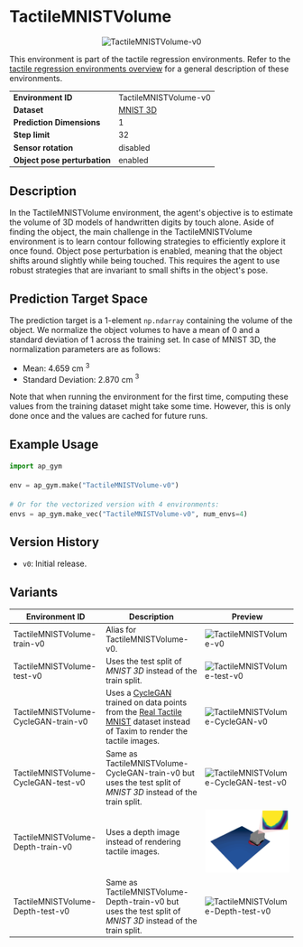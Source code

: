 # TactileMNISTVolume

<p align="center"><img src="img/env/TactileMNISTVolume-v0.gif" alt="TactileMNISTVolume-v0" width="200px"/></p>

This environment is part of the tactile regression environments.
Refer to the [tactile regression environments overview](TactileRegressionEnv.md) for a general description of these environments.

|                              |                                    |
|------------------------------|------------------------------------|
| **Environment ID**           | TactileMNISTVolume-v0              |
| **Dataset**                  | [MNIST 3D](datasets.md#mnist-3d) |
| **Prediction Dimensions**    | 1                                  |
| **Step limit**               | 32                                 |
| **Sensor rotation**          | disabled                           |
| **Object pose perturbation** | enabled                            |

## Description

In the TactileMNISTVolume environment, the agent's objective is to estimate the volume of 3D models of handwritten digits by touch alone.
Aside of finding the object, the main challenge in the TactileMNISTVolume environment is to learn contour following strategies to efficiently explore it once found.
Object pose perturbation is enabled, meaning that the object shifts around slightly while being touched.
This requires the agent to use robust strategies that are invariant to small shifts in the object's pose.

## Prediction Target Space

The prediction target is a 1-element `np.ndarray` containing the volume of the object.
We normalize the object volumes to have a mean of 0 and a standard deviation of 1 across the training set.
In case of MNIST 3D, the normalization parameters are as follows:
- Mean: 4.659 cm $^3$
- Standard Deviation: 2.870 cm $^3$

Note that when running the environment for the first time, computing these values from the training dataset might take some time.
However, this is only done once and the values are cached for future runs.

## Example Usage

```python
import ap_gym

env = ap_gym.make("TactileMNISTVolume-v0")

# Or for the vectorized version with 4 environments:
envs = ap_gym.make_vec("TactileMNISTVolume-v0", num_envs=4)
```

## Version History

- `v0`: Initial release.

## Variants

| Environment ID                       | Description                                                                                                                                                                             | Preview                                                                                                              |
|--------------------------------------|-----------------------------------------------------------------------------------------------------------------------------------------------------------------------------------------|----------------------------------------------------------------------------------------------------------------------|
| TactileMNISTVolume-train-v0          | Alias for TactileMNISTVolume-v0.                                                                                                                                                        | <img src="img/env/TactileMNISTVolume-v0.gif" alt="TactileMNISTVolume-v0" width="200px"/>                             |
| TactileMNISTVolume-test-v0           | Uses the test split of _MNIST 3D_ instead of the train split.                                                                                                                           | <img src="img/env/TactileMNISTVolume-test-v0.gif" alt="TactileMNISTVolume-test-v0" width="200px"/>                   |
| TactileMNISTVolume-CycleGAN-train-v0 | Uses a [CycleGAN](https://junyanz.github.io/CycleGAN/) trained on data points from the [Real Tactile MNIST](#real-tactile-mnist) dataset instead of Taxim to render the tactile images. | <img src="img/env/TactileMNISTVolume-CycleGAN-v0.gif" alt="TactileMNISTVolume-CycleGAN-v0" width="200px"/>           |
| TactileMNISTVolume-CycleGAN-test-v0  | Same as TactileMNISTVolume-CycleGAN-train-v0 but uses the test split of _MNIST 3D_ instead of the train split.                                                                          | <img src="img/env/TactileMNISTVolume-CycleGAN-test-v0.gif" alt="TactileMNISTVolume-CycleGAN-test-v0" width="200px"/> |
| TactileMNISTVolume-Depth-train-v0    | Uses a depth image instead of rendering tactile images.                                                                                                                                 | <img src="img/env/TactileMNISTVolume-Depth-v0.gif" alt="TactileMNISTVolume-Depth-v0" width="200px"/>                 |
| TactileMNISTVolume-Depth-test-v0     | Same as TactileMNISTVolume-Depth-train-v0 but uses the test split of _MNIST 3D_ instead of the train split.                                                                             | <img src="img/env/TactileMNISTVolume-Depth-test-v0.gif" alt="TactileMNISTVolume-Depth-test-v0" width="200px"/>       |
